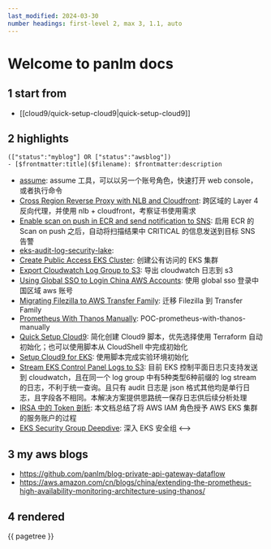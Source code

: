 ```yaml
---
last_modified: 2024-03-30
number headings: first-level 2, max 3, 1.1, auto
---
```


# Welcome to panlm docs

## 1 start from
- [[cloud9/quick-setup-cloud9|quick-setup-cloud9]]

## 2 highlights
```expander
(["status":"myblog"] OR ["status":"awsblog"])
- [$frontmatter:title]($filename): $frontmatter:description
```
- [assume](CLI/linux/granted-assume.md): assume 工具，可以以另一个账号角色，快速打开 web console，或者执行命令
- [Cross Region Reverse Proxy with NLB and Cloudfront](others/network/cross-region-reverse-proxy-with-nlb-cloudfront.md): 跨区域的 Layer 4 反向代理，并使用 nlb + cloudfront，考察证书使用需求
- [Enable scan on push in ECR and send notification to SNS](EKS/ecr/ecr-scan-on-push-notification-sns.md): 启用 ECR 的 Scan on push 之后，自动将扫描结果中 CRITICAL 的信息发送到目标 SNS 告警
- [eks-audit-log-security-lake](eks-audit-log-security-lake): 
- [Create Public Access EKS Cluster](eks-public-access-cluster): 创建公有访问的 EKS 集群
- [Export Cloudwatch Log Group to S3](export-cloudwatch-log-group-to-s3): 导出 cloudwatch 日志到 s3
- [Using Global SSO to Login China AWS Accounts](global-sso-and-china-aws-accounts): 使用 global sso 登录中国区域 aws 账号
- [Migrating Filezilla to AWS Transfer Family](POC-mig-filezilla-to-transfer-family): 迁移 Filezilla 到 Transfer Family
- [Prometheus With Thanos Manually](POC-prometheus-ha-architect-with-thanos-manually): POC-prometheus-with-thanos-manually
- [Quick Setup Cloud9](quick-setup-cloud9): 简化创建 Cloud9 脚本，优先选择使用 Terraform 自动初始化；也可以使用脚本从 CloudShell 中完成初始化
- [Setup Cloud9 for EKS](setup-cloud9-for-eks): 使用脚本完成实验环境初始化
- [Stream EKS Control Panel Logs to S3](stream-k8s-control-panel-logs-to-s3): 目前 EKS 控制平面日志只支持发送到 cloudwatch，且在同一个 log group 中有5种类型6种前缀的 log stream 的日志，不利于统一查询。且只有 audit 日志是 json 格式其他均是单行日志，且字段各不相同。本解决方案提供思路统一保存日志供后续分析处理
- [IRSA 中的 Token 剖析](TC-eks-irsa-token-deep-dive-lab): 本文档总结了将 AWS IAM 角色授予 AWS EKS 集群的服务账户的过程
- [EKS Security Group Deepdive](TC-security-group-for-eks-deepdive): 深入 EKS 安全组
<-->

## 3 my aws blogs
- https://github.com/panlm/blog-private-api-gateway-dataflow
- https://aws.amazon.com/cn/blogs/china/extending-the-prometheus-high-availability-monitoring-architecture-using-thanos/


## 4 rendered

{{ pagetree }}





